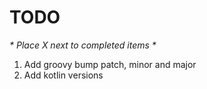 # TODO

_* Place X next to completed items *_

1. Add groovy bump patch, minor and major
2. Add kotlin versions